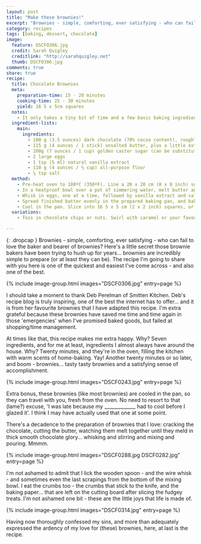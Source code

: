 ```yaml
---
layout: post
title: "Make these brownies!"
excerpt: "Brownies - simple, comforting, ever satisfying - who can fail to love the baker and bearer of brownies? Here's a little secret those brownie bakers have been trying to hush up for years... brownies are incredibly simple to prepare (or at least they can be)."
category: recipes
tags: [baking, dessert, chocolate]
image:
  feature: DSCF0306.jpg
  credit: Sarah Quigley
  creditlink: "http://sarahquigley.net"
  thumb: DSCF0306.jpg
comments: true
share: true
recipe:
  title: Chocolate Brownies
  meta:
    preparation-time: 15 - 20 minutes
    cooking-time: 25 - 30 minutes
    yield: 16 5 x 5cm squares
  notes:
    - It only takes a tiny bit of time and a few basic baking ingredients to create these simple, yet decadent brownies.
  ingredient-lists:
    main:
      ingredients:
        - 100 g (3.5 ounces) dark chocolate (70% cocoa content), roughly chopped
        - 115 g (4 ounces / 1 stick) unsalted butter, plus a little extra for greasing pans
        - 200g (7 ounces / 1 cup) golden caster sugar (can be substituted with any natural sugar, or if necessary, white sugar)
        - 2 large eggs
        - 1 tsp (5 ml) natural vanilla extract
        - 110 g (4 ounces / ⅔ cup) all-purpose flour
        - ¼ tsp salt
  method:
    - Pre-heat oven to 180ºC (350ºF). Line a 20 x 20 cm (8 x 8 inch) square baking pan with parchment paper (or aluminium foil), and butter the parchment. The paper should extend above 2 edges of the pan.
    - In a heatproof bowl over a pot of simmering water, melt butter and chocolate, stirring until smooth. Remove from bowl from the heat, and whisk in sugar until fully combined.
    - Whisk in eggs, one at a time, followed by vanilla extract and salt. Finally, using a wooden spoon or rubber spatula, stir in flour.
    - Spread finished batter evenly in the prepared baking pan, and bake for 25 - 30 minutes, or until a toothpick inserted into centre comes out clean (or almost clean - a few crumbs are okay, especially if you like your brownies fudgy).
    - Cool in the pan. Slice into 16 5 x 5 cm (2 x 2 inch) squares, or however you fancy. For a touch of class, dust with a little powdered sugar.
  variations:
    - Toss in chocolate chips or nuts. Swirl with caramel or your favourite nut butter. Spike with alcohol. Or find your inner kid and stud with your favourite candy! There's no end to the wonderful things you could do with these brownies.

---
```


{: .dropcap }
Brownies - simple, comforting, ever satisfying - who can fail to love the baker and bearer of brownies? Here's a little secret those brownie bakers have been trying to hush up for years... brownies are incredibly simple to prepare (or at least they can be). The recipe I'm going to share with you here is one of the quickest and easiest I've come across - and also one of the best.

{% include image-group.html images="DSCF0306.jpg" entry=page %}

I should take a moment to thank Deb Perelman of Smitten Kitchen. Deb's recipe blog is truly inspiring, one of the best the internet has to offer... and it is from her favourite brownies that I have adapted this recipe. I'm extra grateful because these brownies have saved me time and time again in those 'emergencies' when I've promised baked goods, but failed at shopping/time management.

At times like that, this recipe makes me extra happy. Why? Seven ingredients, and for me at least, ingredients I almost always have around the house. Why? Twenty minutes, and they're in the oven, filling the kitchen with warm scents of home-baking. Yay! Another twenty minutes or so later, and boom - brownies... tasty tasty brownies and a satisfying sense of accomplishment.

{% include image-group.html images="DSCF0243.jpg" entry=page %}

Extra bonus, these brownies (like most brownies) are cooled in the pan, so they can travel with you, fresh from the oven. No need to resort to that (lame?) excuse, 'I was late because my _____________ had to cool before I glazed it'. I think I may have actually used that one at some point.

There's a decadence to the preparation of brownies that I love: cracking the chocolate, cutting the butter, watching them melt together until they meld in thick smooth chocolate glory... whisking and stirring and mixing and pouring. Mmmm.

{% include image-group.html images="DSCF0288.jpg DSCF0282.jpg" entry=page %}

I'm not ashamed to admit that I lick the wooden spoon - and the wire whisk - and sometimes even the last scrapings from the bottom of the mixing bowl. I eat the crumbs too - the crumbs that stick to the knife, and the baking paper... that are left on the cutting board after slicing the fudgey treats. I'm not ashamed one bit -  these are the little joys that life is made of.

{% include image-group.html images="DSCF0314.jpg" entry=page %}

Having now thoroughly confessed my sins, and more than adequately expressed the ardency of my love for (these) brownies, here, at last is the recipe.
